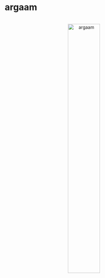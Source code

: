 # argaam

<div align="center">
  <div></div>
  <br/>
  <div>
<img src="https://github.com/rua-iri/argaam/assets/117874491/b40f031e-94cf-4c4b-9a5a-7a5da5eae104" alt=argaam logo" width="45%" />
    </div>
</div>
